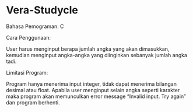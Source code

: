 # Vera-Studycle
Bahasa Pemograman: C

Cara Penggunaan:

User harus menginput berapa jumlah angka yang akan dimasukkan, kemudian menginput angka-angka yang diinginkan sebanyak jumlah angka tadi.

Limitasi Program:

Program hanya menerima input integer, tidak dapat menerima bilangan desimal atau float.
Apabila user menginput selain angka seperti karakter maka program akan memunculkan error message “Invalid input. Try again” dan program berhenti.
